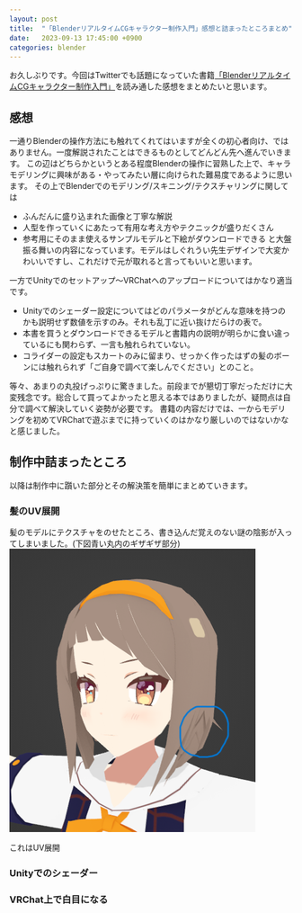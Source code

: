 ```yaml
---
layout: post
title:  "「BlenderリアルタイムCGキャラクター制作入門」感想と詰まったところまとめ"
date:   2023-09-13 17:45:00 +0900
categories: blender
---
```

お久しぶりです。今回はTwitterでも話題になっていた書籍[「BlenderリアルタイムCGキャラクター制作入門」](https://www.shuwasystem.co.jp/book/9784798061955.html)を読み通した感想をまとめたいと思います。
## 感想
一通りBlenderの操作方法にも触れてくれてはいますが全くの初心者向け、ではありません。一度解説されたことはできるものとしてどんどん先へ進んでいきます。
この辺はどちらかというとある程度Blenderの操作に習熟した上で、キャラモデリングに興味がある・やってみたい層に向けられた難易度であるように思います。
その上でBlenderでのモデリング/スキニング/テクスチャリングに関しては
- ふんだんに盛り込まれた画像と丁寧な解説
- 人型を作っていくにあたって有用な考え方やテクニックが盛りだくさん
- 参考用にそのまま使えるサンプルモデルと下絵がダウンロードできる
と大盤振る舞いの内容になっています。モデルはしぐれうい先生デザインで大変かわいいですし、これだけで元が取れると言ってもいいと思います。


一方でUnityでのセットアップ～VRChatへのアップロードについてはかなり適当です。
- Unityでのシェーダー設定についてはどのパラメータがどんな意味を持つのかも説明せず数値を示すのみ。それも乱丁に近い抜けだらけの表で。
- 本書を買うとダウンロードできるモデルと書籍内の説明が明らかに食い違っているにも関わらず、一言も触れられていない。
- コライダーの設定もスカートのみに留まり、せっかく作ったはずの髪のボーンには触れられず「ご自身で調べて楽しんでください」とのこと。

等々、あまりの丸投げっぷりに驚きました。前段までが懇切丁寧だっただけに大変残念です。総合して買ってよかったと思える本ではありましたが、疑問点は自分で調べて解決していく姿勢が必要です。
書籍の内容だけでは、一からモデリングを初めてVRChatで遊ぶまでに持っていくのはかなり厳しいのではないかなと感じました。

## 制作中詰まったところ
以降は制作中に躓いた部分とその解決策を簡単にまとめていきます。
### 髪のUV展開
髪のモデルにテクスチャをのせたところ、書き込んだ覚えのない謎の陰影が入ってしまいました。(下図青い丸内のギザギザ部分)
<img src="/images/uv_miss.png" alt="uv_miss" title="UV展開ミス">

これはUV展開

### Unityでのシェーダー
### VRChat上で白目になる